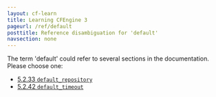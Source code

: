 ```yaml
---
layout: cf-learn
title: Learning CFEngine 3
pageurl: /ref/default
posttitle: Reference disambiguation for 'default'
navsection: none
---
```


The term 'default' could refer to several sections in the documentation. Please choose one:

- [5.2.33 <code>default_repository</code>](https://cfengine.com/manuals/cf3-reference#default_repository-in-agent)
- [5.2.42 <code>default_timeout</code>](https://cfengine.com/manuals/cf3-reference#default_timeout-in-agent)
